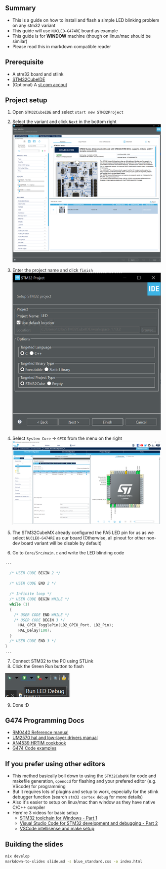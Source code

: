 ## Summary
- This is a guide on how to install and flash a simple LED blinking problem on any stm32 variant
- This guide will use `NUCLEO-G474RE` board as example
- This guide is for **WINDOW** machine (though on linux/mac should be similar)
- Please read this in markdown compatible reader


## Prerequisite
- A stm32 board and stlink
- [STM32CubeIDE](https://www.st.com/en/development-tools/stm32cubeide.html)
- (Optional) A [st.com accout](https://www.st.com/cas/login?lang=en&service=https%3A%2F%2Fwww.st.com%2Fcontent%2Fst_com%2Fen.html) 


## Project setup
1. Open `STM32CubeIDE` and select `start new STM32Project`
2. Select the variant and click `Next` in the bottom right 
![Alt text](img/project_mcu.png)
3. Enter the project name and click `finish`
![Alt text](img/project_name.png)
4. Select `System Core` -> `GPIO` from the menu on the right
![Alt text](img/project_gpio.png)
5. The STM32CubeMX already configured the PA5 LED pin for us as we select `NUCLEO-G474RE` as our board (Otherwise, all pinout for other non-dev board variant will be disable by default)

6. Go to `Core/Src/main.c` and write the LED blinding code
```C
...

  /* USER CODE BEGIN 2 */

  /* USER CODE END 2 */

  /* Infinite loop */
  /* USER CODE BEGIN WHILE */
  while (1)
  {
    /* USER CODE END WHILE */
    /* USER CODE BEGIN 3 */
	  HAL_GPIO_TogglePin(LD2_GPIO_Port, LD2_Pin);
	  HAL_Delay(100);
  }
  /* USER CODE END 3 */
}
...

```
7. Connect STM32 to the PC using STLink
8. Click the Green Run button to flash 

![Alt text](img/project_Run.png)

9. Done :D


## G474 Programming Docs
- [RM0440 Reference manual](https://www.st.com/resource/en/reference_manual/rm0440-stm32g4-series-advanced-armbased-32bit-mcus-stmicroelectronics.pdf)
- [UM2570 hal and low-layer drivers manual](https://www.st.com/resource/en/user_manual/um2570-description-of-stm32g4-hal-and-lowlayer-drivers--stmicroelectronics.pdf)
- [AN4539 HRTIM cookbook](https://www.st.com/resource/en/application_note/an4539-hrtim-cookbook-stmicroelectronics.pdf)
- [G474 Code examples](https://github.com/STMicroelectronics/STM32CubeG4/tree/master/Projects/NUCLEO-G474RE/Examples)


## If you prefer using other editors
- This method basically boil down to using the `STM32CubeMX` for code and makefile generation, `openocd` for flashing and your prefered editor (e.g. VScode) for programming
- But it requires lots of plugins and setup to work, especially for the stlink debugger function (search `stm32 cortex debug` for more details)
- Also it's easier to setup on linux/mac than window as they have native C/C++ compiler
- Here're 3 videos for basic setup
    - [STM32 toolchain for Windows - Part 1](https://www.youtube.com/watch?v=PxQw5_7yI8Q)
    - [Visual Studio Code for STM32 development and debugging - Part 2](https://www.youtube.com/watch?v=xaC5oWwzOt0)
    - [VSCode intellisense and make setup](https://www.youtube.com/watch?v=jcy5TpbXfAY)

## Building the slides
```bash
nix develop
markdown-to-slides slide.md -s blue_standard.css -o index.html
```